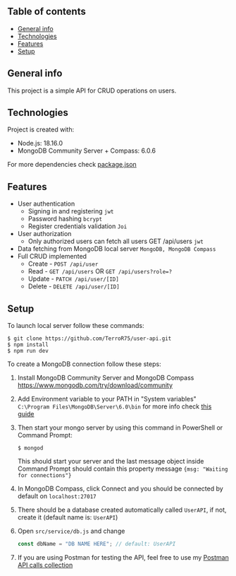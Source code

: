 ## Table of contents

- [General info](#general-info)
- [Technologies](#technologies)
- [Features](#features)
- [Setup](#setup)

## General info

This project is a simple API for CRUD operations on users.

## Technologies

Project is created with:

- Node.js: 18.16.0
- MongoDB Community Server + Compass: 6.0.6

For more dependencies check [package.json](./package.json)

## Features

- User authentication
  - Signing in and registering `jwt`
  - Password hashing `bcrypt`
  - Register credentials validation `Joi`
- User authorization
  - Only authorized users can fetch all users GET /api/users `jwt`
- Data fetching from MongoDB local server `MongoDB, MongoDB Compass`
- Full CRUD implemented
  - Create - `POST /api/user`
  - Read - `GET /api/users` OR `GET /api/users?role=?`
  - Update - `PATCH /api/user/[ID]`
  - Delete - `DELETE /api/user/[ID]`

## Setup

To launch local server follow these commands:

```
$ git clone https://github.com/TerroR75/user-api.git
$ npm install
$ npm run dev
```

To create a MongoDB connection follow these steps:

1. Install MongoDB Community Server and MongoDB Compass https://www.mongodb.com/try/download/community
2. Add Environment variable to your PATH in "System variables"
   `C:\Program Files\MongoDB\Server\6.0\bin` for more info check [this guide](https://medium.com/@therkverma/set-mongodb-in-the-windows-path-environment-9d4c81477b32)
3. Then start your mongo server by using this command in PowerShell or Command Prompt:

   ```
   $ mongod
   ```

   This should start your server and the last message object inside Command Prompt should contain this property message `{msg: "Waiting for connections"}`

4. In MongoDB Compass, click Connect and you should be connected by default on `localhost:27017`

5. There should be a database created automatically called `UserAPI`, if not, create it (default name is: `UserAPI`)

6. Open `src/service/db.js` and change

   ```javascript
   const dbName = "DB NAME HERE"; // default: UserAPI
   ```

7. If you are using Postman for testing the API, feel free to use my [Postman API calls collection](./users-api-collection.json)
